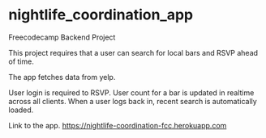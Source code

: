 # nightlife_coordination_app

Freecodecamp Backend Project

This project requires that a user can search for local bars and RSVP ahead of time.

The app fetches data from yelp.

User login is required to RSVP.
User count for a bar is updated in realtime across all clients.
When a user logs back in, recent search is automatically loaded.

Link to the app. https://nightlife-coordination-fcc.herokuapp.com
